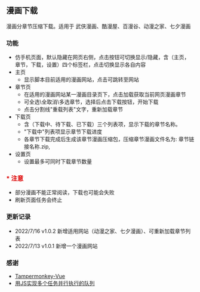 ## 漫画下载
漫画分章节压缩下载。适用于 武侠漫画、酷漫屋、百漫谷、动漫之家、七夕漫画

### 功能
- 仿手机页面，默认隐藏在网页右侧，点击按钮可切换显示/隐藏，含（主页，章节，下载，设置）四个标签栏，点击切换显示各自内容
- 主页
  - 显示脚本目前适用的漫画网站，点击可跳转至网站
- 章节页
  - 在适用的漫画网站某一漫画目录页下，点击加载获取当前网页漫画章节
  - 可全选\全取消\多选章节，选择后点击下载按钮，开始下载
  - 点击分割线"重载列表"文字，重新加载章节
- 下载页
  - 含（下载中、待下载、已下载）三个列表项，显示下载的章节名称。
  - "下载中"列表项显示章节下载进度
  - 各章节下载完成后生成该章节漫画压缩包，压缩章节漫画文件名为: 章节链接名称.zip,
- 设置页
  - 设置最多可同时下载章节数量


### <font color="#dd0000">* 注意</font>
  - 部分漫画不能正常阅读，下载也可能会失败
  - 刷新页面任务会终止


### 更新记录
  - 2022/7/16   v1.0.2       新增适用网站（动漫之家、七夕漫画）、可重新加载章节列表
  - 2022/7/13   v1.0.1       新增一个漫画网站

  
### 感谢
  - [Tampermonkey-Vue](https://github.com/huangxubo23/tampermonkey-vue)
  - [用JS实现多个任务并行执行的队列](https://juejin.cn/post/6844903961728647181)




